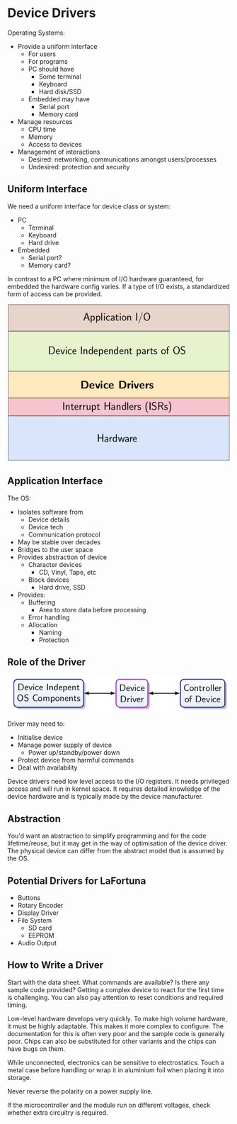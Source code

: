 # Device Drivers

Operating Systems:

* Provide a uniform interface
  * For users
  * For programs
  * PC should have
    * Some terminal
    * Keyboard
    * Hard disk/SSD
  * Embedded may have
    * Serial port
    * Memory card
* Manage resources
  * CPU time
  * Memory
  * Access to devices
* Management of interactions
  * Desired: networking, communications amongst users/processes
  * Undesired: protection and security

## Uniform Interface

We need a uniform interface for device class or system:

* PC
  * Terminal
  * Keyboard
  * Hard drive
* Embedded
  * Serial port?
  * Memory card?

In contrast to a PC where minimum of I/O hardware guaranteed, for embedded the hardware config varies. If a type of I/O exists, a standardized form of access can be provided.

![](Drivers1.png)

## Application Interface

The OS:

* Isolates software from
  * Device details
  * Device tech
  * Communication protocol
* May be stable over decades
* Bridges to the user space
* Provides abstraction of device
  * Character devices
    * CD, Vinyl, Tape, etc
  * Block devices
    * Hard drive, SSD
* Provides:
  * Buffering
    * Area to store data before processing
  * Error handling
  * Allocation
    * Naming
    * Protection

## Role of the Driver

![](Drivers2.png)

Driver may need to:

* Initialise device
* Manage power supply of device
  * Power up/standby/power down
* Protect device from harmful commands
* Deal with availability

Device drivers need low level access to the I/O registers. It needs privileged access and will run in kernel space. It requires detailed knowledge of the device hardware and is typically made by the device manufacturer.

## Abstraction

You'd want an abstraction to simplify programming and for the code lifetime/reuse, but it may get in the way of optimisation of the device driver. The physical device can differ from the abstract model that is assumed by the OS.

## Potential Drivers for LaFortuna

* Buttons
* Rotary Encoder
* Display Driver
* File System
  * SD card
  * EEPROM
* Audio Output

## How to Write a Driver

Start with the data sheet. What commands are available? Is there any sample code provided? Getting a complex device to react for the first time is challenging. You can also pay attention to reset conditions and required timing.

Low-level hardware develops very quickly. To make high volume hardware, it must be highly adaptable. This makes it more complex to configure. The documentation for this is often very poor and the sample code is generally poor.
Chips can also be substituted for other variants and the chips can have bugs on them.

While unconnected, electronics can be sensitive to electrostatics. Touch a metal case before handling or wrap it in aluminium foil when placing it into storage.

Never reverse the polarity on a power supply line.

If the microcontroller and the module run on different voltages, check whether extra circuitry is required.